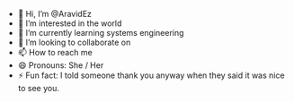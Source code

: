 - 👋 Hi, I’m @AravidEz
- 👀 I’m interested in the world
- 🌱 I’m currently learning systems engineering
- 💞️ I’m looking to collaborate on 
- 📫 How to reach me 
- 😄 Pronouns: She / Her
- ⚡ Fun fact: I told someone thank you anyway when they said it was nice to see you.

<!---
AravidEz/AravidEz is a ✨ special ✨ repository because its `README.md` (this file) appears on your GitHub profile.
You can click the Preview link to take a look at your changes.
--->
